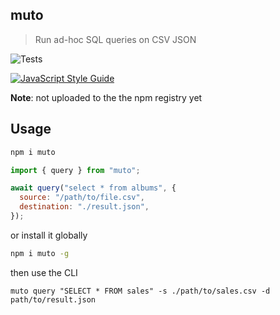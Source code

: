 ## muto

> Run ad-hoc SQL queries on CSV JSON

![Tests](https://github.com/hawyar/muto/actions/workflows/test.yml/badge.svg)

[![JavaScript Style Guide](https://img.shields.io/badge/code_style-standard-brightgreen.svg)](https://standardjs.com)

**Note**: not uploaded to the the npm registry yet

## Usage

```bash
npm i muto
```

```javascript
import { query } from "muto";

await query("select * from albums", {
  source: "/path/to/file.csv",
  destination: "./result.json",
});
```

or install it globally

```bash
npm i muto -g
```

then use the CLI

```
muto query "SELECT * FROM sales" -s ./path/to/sales.csv -d path/to/result.json
```
